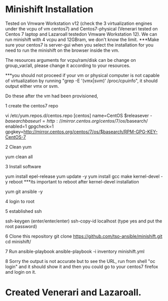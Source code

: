 # Minishift Installation

Tested on Vmware Workstation v12 (check the 3 virtualization engines under the vcpu of vm centos7) and Centos7-physical (Venerari tested on Centos 7 laptop and Lazaroall testedon Vmware Workstation 12).  We can run minishift with 4 vcpu and 12GBram, we don't know the limit.  ***Make sure your centos7 is server-gui when you select the installation for you need to run the minishift on the browser inside the vm.

The resources arguments for vcpu/ram/disk can be change on group_var/all, please change it according to your resources.

***you should not proceed if your vm or physical computer is not capable of virtualization by running "grep -E '(vmx|svm)' /proc/cpuinfo", it should output either vmx or svm.

Do these after the vm had been provisioned,

1 create the centos7 repo

vi /etc/yum.repos.d/centos.repo
[centos]
name=CentOS $releasever - $basearch
baseurl=http://mirror.centos.org/centos/7/os/$basearch/
enabled=1
gpgcheck=1
gpgkey=http://mirror.centos.org/centos/7/os/$basearch/RPM-GPG-KEY-CentOS-7

2 Clean yum

yum clean all

3 Install software

 yum install epel-release
 yum update -y
 yum install gcc make kernel-devel -y
 reboot ***its important to reboot after kernel-devel installation
 
 yum git ansible -y
 
4 login to root 
 
5 established ssh
 
 ssh-keygen (enter/enter/enter)
 ssh-copy-id localhost (type yes and put the root password)
 
6 Clone this repository
 git clone https://github.com/tso-ansible/minishift.git
 cd minishift/
 
7 Run ansible-playbook
 ansible-playbook -i inventory minishift.yml
 
8 Sorry the output is not accurate but to see the URL, run from shell "oc login" and it should show it and then you could go to your centos7 firefox and login on it.

# Created Venerari and Lazaroall.
